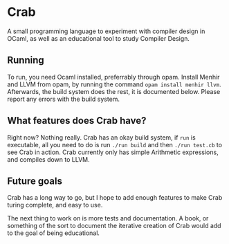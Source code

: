 # Crab
A small programming language to experiment with compiler design in OCaml, as well as an educational tool to study Compiler Design.

## Running
To run, you need Ocaml installed, preferrably through opam. Install Menhir and LLVM from opam, by running the command `opam install menhir llvm`. Afterwards, the build system does the rest, it is documented below. Please report any errors with the build system.

## What features does Crab have?
Right now? Nothing really. Crab has an okay build system, if `run` is executable, all you need to do is run `./run build` and then `./run test.cb` to see Crab in action. Crab currently only has simple Arithmetic expressions, and compiles down to LLVM. 

## Future goals
Crab has a long way to go, but I hope to add enough features to make Crab turing complete, and easy to use.

The next thing to work on is more tests and documentation. A book, or something of the sort to document the iterative creation of Crab would add to the goal of being educational. 
